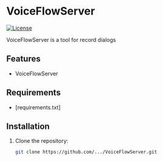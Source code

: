 # VoiceFlowServer

[![License](https://img.shields.io/badge/License-MIT-blue.svg)](LICENSE)

VoiceFlowServer is a tool for record dialogs

## Features

- VoiceFlowServer

## Requirements

- [requirements.txt]

## Installation

1. Clone the repository:

   ```bash
   git clone https://github.com/.../VoiceFlowServer.git
   ```
